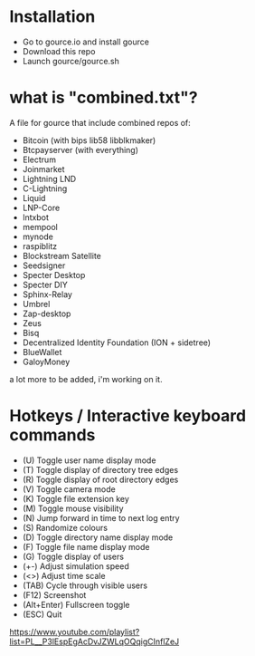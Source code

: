 # Installation

- Go to gource.io and install gource
- Download this repo
- Launch gource/gource.sh






# what is "combined.txt"?

A file for gource that include combined repos of:

- Bitcoin (with bips lib58 libblkmaker)
- Btcpayserver (with everything)
- Electrum
- Joinmarket
- Lightning LND
- C-Lightning
- Liquid
- LNP-Core
- lntxbot
- mempool
- mynode
- raspiblitz
- Blockstream Satellite
- Seedsigner
- Specter Desktop
- Specter DIY
- Sphinx-Relay
- Umbrel
- Zap-desktop
- Zeus
- Bisq
- Decentralized Identity Foundation (ION + sidetree)
- BlueWallet
- GaloyMoney

a lot more to be added, i'm working on it.




# Hotkeys / Interactive keyboard commands 
- (U)   Toggle user name display mode
- (T)   Toggle display of directory tree edges
- (R)   Toggle display of root directory edges
- (V)   Toggle camera mode
- (K)   Toggle file extension key
- (M)   Toggle mouse visibility
- (N)   Jump forward in time to next log entry
- (S)   Randomize colours
- (D)   Toggle directory name display mode
- (F)   Toggle file name display mode
- (G)   Toggle display of users
- (+-)  Adjust simulation speed
- (<>)  Adjust time scale
- (TAB) Cycle through visible users
- (F12) Screenshot
- (Alt+Enter) Fullscreen toggle
- (ESC) Quit




https://www.youtube.com/playlist?list=PL__P3lEspEgAcDvJZWLqOQqigCInflZeJ
